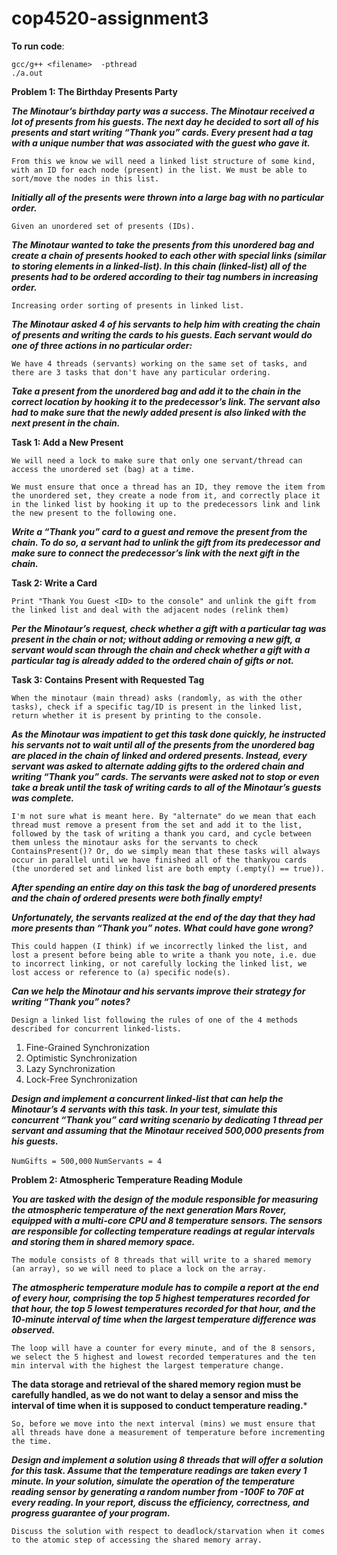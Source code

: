 # cop4520-assignment3

**To run code**: 
```
gcc/g++ <filename>  -pthread
./a.out
```

**Problem 1: The Birthday Presents Party**

***The Minotaur’s birthday party was a success. The Minotaur received a lot of presents from his guests. The next day he decided to sort all of his presents and start writing “Thank you” cards. Every present had a tag with a unique number that was associated with the guest who gave it.***

`From this we know we will need a linked list structure of some kind, with an ID for each node (present) in the list. We must be able to sort/move the nodes in this list.`

***Initially all of the presents were thrown into a large bag with no particular order.***

```Given an unordered set of presents (IDs).```

***The Minotaur wanted to take the presents from this unordered bag and create a chain of presents hooked to each other with special links (similar to storing elements in a linked-list). In this chain (linked-list) all of the presents had to be ordered according to their tag numbers in increasing order.***

```Increasing order sorting of presents in linked list.```

***The Minotaur asked 4 of his servants to help him with creating the chain of presents and writing the cards to his guests. Each servant would do one of three actions in no particular order:***

```We have 4 threads (servants) working on the same set of tasks, and there are 3 tasks that don't have any particular ordering.```

***Take a present from the unordered bag and add it to the chain in the correct location by hooking it to the predecessor’s link. The servant also had to make sure that the newly added present is also linked with the next present in the chain.***

**Task 1: Add a New Present**

```We will need a lock to make sure that only one servant/thread can access the unordered set (bag) at a time.```

```We must ensure that once a thread has an ID, they remove the item from the unordered set, they create a node from it, and correctly place it in the linked list by hooking it up to the predecessors link and link the new present to the following one.```

***Write a “Thank you” card to a guest and remove the present from the chain. To do so, a servant had to unlink the gift from its predecessor and make sure to connect the predecessor’s link with the next gift in the chain.***

**Task 2: Write a Card**

```Print "Thank You Guest <ID> to the console" and unlink the gift from the linked list and deal with the adjacent nodes (relink them)```

***Per the Minotaur’s request, check whether a gift with a particular tag was present in the chain or not; without adding or removing a new gift, a servant would scan through the chain and check whether a gift with a particular tag is already added to the ordered chain of gifts or not.***

**Task 3: Contains Present with Requested Tag**

```When the minotaur (main thread) asks (randomly, as with the other tasks), check if a specific tag/ID is present in the linked list, return whether it is present by printing to the console.```

***As the Minotaur was impatient to get this task done quickly, he instructed his servants not to wait until all of the presents from the unordered bag are placed in the chain of linked and ordered presents. Instead, every servant was asked to alternate adding gifts to the ordered chain and writing “Thank you” cards. The servants were asked not to stop or even take a break until the task of writing cards to all of the Minotaur’s guests was complete.***

```I'm not sure what is meant here. By "alternate" do we mean that each thread must remove a present from the set and add it to the list, followed by the task of writing a thank you card, and cycle between them unless the minotaur asks for the servants to check ContainsPresent()? Or, do we simply mean that these tasks will always occur in parallel until we have finished all of the thankyou cards (the unordered set and linked list are both empty (.empty() == true)).```

***After spending an entire day on this task the bag of unordered presents and the chain of ordered presents were both finally empty!***

***Unfortunately, the servants realized at the end of the day that they had more presents than “Thank you” notes. What could have gone wrong?***

```This could happen (I think) if we incorrectly linked the list, and lost a present before being able to write a thank you note, i.e. due to incorrect linking, or not carefully locking the linked list, we lost access or reference to (a) specific node(s).```

***Can we help the Minotaur and his servants improve their strategy for writing “Thank you” notes?***

```Design a linked list following the rules of one of the 4 methods described for concurrent linked-lists.```

1. Fine-Grained Synchronization
2. Optimistic Synchronization
3. Lazy Synchronization
4. Lock-Free Synchronization

***Design and implement a concurrent linked-list that can help the Minotaur’s 4 servants with this task. In your test, simulate this concurrent “Thank you” card writing scenario by dedicating 1 thread per servant and assuming that the Minotaur received 500,000 presents from his guests.***

```NumGifts = 500,000```
```NumServants = 4```

**Problem 2: Atmospheric Temperature Reading Module**

***You are tasked with the design of the module responsible for measuring the atmospheric temperature of the next generation Mars Rover, equipped with a multi-core CPU and 8 temperature sensors. The sensors are responsible for collecting temperature readings at regular intervals and storing them in shared memory space.***

```The module consists of 8 threads that will write to a shared memory (an array), so we will need to place a lock on the array.```

***The atmospheric temperature module has to compile a report at the end of every hour, comprising the top 5 highest temperatures recorded for that hour, the top 5 lowest temperatures recorded for that hour, and the 10-minute interval of time when the largest temperature difference was observed.***

```The loop will have a counter for every minute, and of the 8 sensors, we select the 5 highest and lowest recorded temperatures and the ten min interval with the highest the largest temperature change.```
 
**The data storage and retrieval of the shared memory region must be carefully handled, as we do not want to delay a sensor and miss the interval of time when it is supposed to conduct temperature reading.***

```So, before we move into the next interval (mins) we must ensure that all threads have done a measurement of temperature before incrementing the time.```


***Design and implement a solution using 8 threads that will offer a solution for this task. Assume that the temperature readings are taken every 1 minute. In your solution, simulate the operation of the temperature reading sensor by generating a random number from -100F to 70F at every reading. In your report, discuss the efficiency, correctness, and progress guarantee of your program.***

```Discuss the solution with respect to deadlock/starvation when it comes to the atomic step of accessing the shared memory array.```